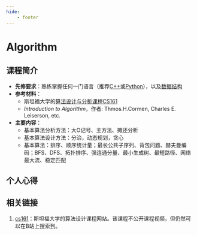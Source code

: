 ```yaml
---
hide:
    - footer
---
```


# Algorithm

## 课程简介

- **先修要求**：熟练掌握任何一门语言（推荐[C++](../da-yi-shang/c++.md)或[Python](../da-yi-shang/python.md)），以及[数据结构](../da-yi-han-jia/data-structure.md)
- **参考材料**：
    - 斯坦福大学的[算法设计与分析课程CS161](https://stanford-cs161.github.io/winter2024/)
    - *Introduction to Algorithm*，作者: Thmos.H.Cormen, Charles E. Leiserson, etc.
- **主要内容**：
    - 基本算法分析方法：大O记号、主方法、摊还分析
    - 基本算法设计方法：分治，动态规划，贪心
    - 基本算法：排序、顺序统计量；最长公共子序列、背包问题、赫夫曼编码；BFS、DFS、拓扑排序、强连通分量、最小生成树、最短路径、网络最大流、稳定匹配

## 个人心得



## 相关链接

1. [cs161](https://stanford-cs161.github.io/winter2024/)：斯坦福大学的算法设计课程网站。该课程不公开课程视频，但仍然可以在B站上搜索到。